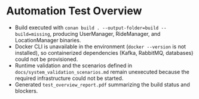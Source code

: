 # Automation Test Overview

- Build executed with `conan build . --output-folder=build --build=missing`, producing UserManager, RideManager, and LocationManager binaries.
- Docker CLI is unavailable in the environment (`docker --version` is not installed), so containerized dependencies (Kafka, RabbitMQ, databases) could not be provisioned.
- Runtime validation and the scenarios defined in `docs/system_validation_scenarios.md` remain unexecuted because the required infrastructure could not be started.
- Generated `test_overview_report.pdf` summarizing the build status and blockers.
